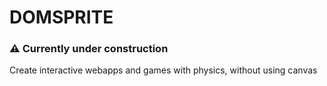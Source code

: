 # DOMSPRITE
### ⚠ Currently under construction
Create interactive webapps and games with physics, without using canvas
